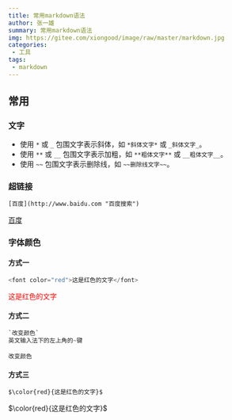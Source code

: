 ```yaml
---
title: 常用markdown语法
author: 张一雄
summary: 常用markdown语法
img: https://gitee.com/xiongood/image/raw/master/markdown.jpg
categories:
 - 工具
tags:
 - markdown
---
```


## 常用

### 文字

- 使用 `*` 或 `_` 包围文字表示斜体，如 `*斜体文字*` 或 `_斜体文字_`。
- 使用 `**` 或 `__` 包围文字表示加粗，如 `**粗体文字**` 或 `__粗体文字__`。
- 使用 `~~` 包围文字表示删除线，如 `~~删除线文字~~`。

### 超链接

```txt
[百度](http://www.baidu.com "百度搜索")
```

[百度](http://www.baidu.com "百度搜索")

### 字体颜色

#### 方式一

```python
<font color="red">这是红色的文字</font>
```

<font color="red">这是红色的文字</font>

#### 方式二

```python
`改变颜色` 
英文输入法下的左上角的~键
```

`改变颜色` 

#### 方式三

```python
$\color{red}{这是红色的文字}$
```

$\color{red}{这是红色的文字}$
